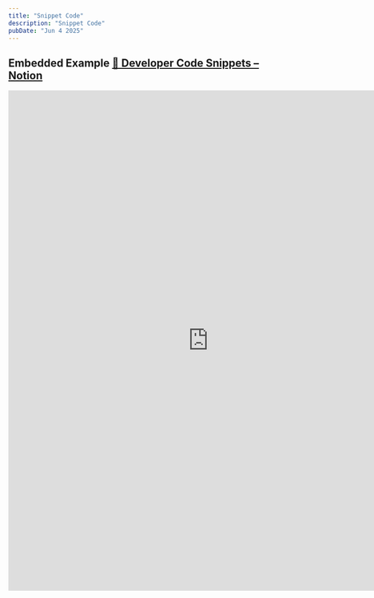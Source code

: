 ```yaml
---
title: "Snippet Code"
description: "Snippet Code"
pubDate: "Jun 4 2025"
---
```



## Embedded Example [📘 Developer Code Snippets – Notion](https://purple-kidney-83c.notion.site/Developer-Code-Snippets-16eb0b328b0b8089ad9feabe6d6b1120?source=copy_link)




<iframe src="https://purple-kidney-83c.notion.site/ebd/16eb0b328b0b8089ad9feabe6d6b1120" width="800" height="1000" frameborder="0" allowfullscreen />

